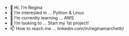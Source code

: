 - 👋 Hi, I’m Regina
- 👀 I’m interested in ... Python & Linux
- 🌱 I’m currently learning ... AWS
- 💞️ I’m looking to ... Start my 1st project!
- 📫 How to reach me ... linkedin.com/in/reginamarchetti/

<!---
m-regina/m-regina is a ✨ special ✨ repository because its `README.md` (this file) appears on your GitHub profile.
You can click the Preview link to take a look at your changes.
--->
